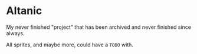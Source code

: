 # Altanic

My never finished "project" that has been archived and never finished since always.

All sprites, and maybe more, could have a `TODO` with.
